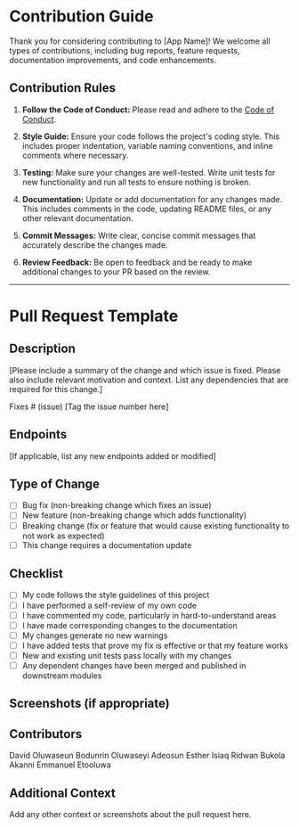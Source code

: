 # Contribution Guide

Thank you for considering contributing to [App Name]! We welcome all types of contributions, including bug reports, feature requests, documentation improvements, and code enhancements.

## Contribution Rules

1. **Follow the Code of Conduct:** Please read and adhere to the [Code of Conduct](CODE_OF_CONDUCT.md).

2. **Style Guide:** Ensure your code follows the project's coding style. This includes proper indentation, variable naming conventions, and inline comments where necessary.

3. **Testing:** Make sure your changes are well-tested. Write unit tests for new functionality and run all tests to ensure nothing is broken.

4. **Documentation:** Update or add documentation for any changes made. This includes comments in the code, updating README files, or any other relevant documentation.

5. **Commit Messages:** Write clear, concise commit messages that accurately describe the changes made.

6. **Review Feedback:** Be open to feedback and be ready to make additional changes to your PR based on the review.

---

# Pull Request Template

## Description

[Please include a summary of the change and which issue is fixed. Please also include relevant motivation and context. List any dependencies that are required for this change.]

Fixes # (issue) [Tag the issue number here]

## Endpoints

[If applicable, list any new endpoints added or modified]

## Type of Change

- [ ] Bug fix (non-breaking change which fixes an issue)
- [ ] New feature (non-breaking change which adds functionality)
- [ ] Breaking change (fix or feature that would cause existing functionality to not work as expected)
- [ ] This change requires a documentation update

## Checklist

- [ ] My code follows the style guidelines of this project
- [ ] I have performed a self-review of my own code
- [ ] I have commented my code, particularly in hard-to-understand areas
- [ ] I have made corresponding changes to the documentation
- [ ] My changes generate no new warnings
- [ ] I have added tests that prove my fix is effective or that my feature works
- [ ] New and existing unit tests pass locally with my changes
- [ ] Any dependent changes have been merged and published in downstream modules

## Screenshots (if appropriate)

## Contributors

David Oluwaseun Bodunrin
Oluwaseyi Adeosun Esther
Isiaq Ridwan Bukola
Akanni Emmanuel Etooluwa

## Additional Context

Add any other context or screenshots about the pull request here.

#
